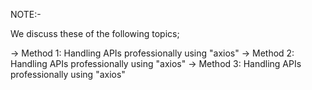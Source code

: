 NOTE:-

We discuss these of the following topics;

-> Method 1: Handling APIs professionally using "axios"
-> Method 2: Handling APIs professionally using "axios"
-> Method 3: Handling APIs professionally using "axios"
